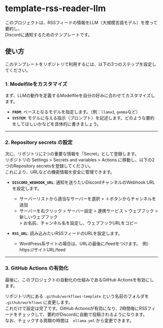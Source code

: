 # template-rss-reader-llm
このプロジェクトは、RSSフィードの情報をLLM（大規模言語モデル）を使って要約し、<br>Discordに通知するためのテンプレートです。

## 使い方
このテンプレートをリポジトリで利用するには、以下の3つのステップを設定してください。

### 1. Modelfileをカスタマイズ

まず、LLMの動作を定義するModelfileを自分の好みに合わせてカスタマイズします。

- **`FROM`**: ベースとなるモデルを指定します。（例：`llama3`, `gemma`など）
- **`SYSTEM`**: モデルに与える指示（プロンプト）を記述します。どのような要約をしてほしいかなどを具体的に書きましょう。

-----

### 2. Repository secrets の設定

次に、リポジトリに2つの重要な情報を「Secret」として登録します。<br>リポジトリの Settings > Secrets and variables > Actions に移動し、以下の2つのRepository secretsを登録してください。<br>これにより、URLなどの機密情報を安全に管理できます。

- **`DISCORD_WEBHOOK_URL`**: 通知を送りたいDiscordチャンネルのWebhook URLを設定します。
  - サーバーリストから適当なサーバーを選択 > ＋ボタンからチャンネルを追加
  - サーバーを右クリック > サーバー設定 > 連携サービス > ウェブフック > 新しいウェブフック<br> > お名前、チャンネル名を設定し、ウェブフックURLをコピー

- **`RSS_URL`**: 読み込みたいRSSフィードのURLを設定します。
  - WordPress系サイトの場合は、URLの最後に/feedをつけます。　例）https://サイトURL/feed

-----

### 3. GitHub Actions の有効化

最後に、このプロジェクトの自動化の仕組みであるGitHub Actionsを有効にします。

リポジトリ内にある `.github/workflows-template` という名前のフォルダを `.github/workflows` に変更します。<br>これだけで設定は完了です。GitHub Actionsが有効になり、2時間毎にRSSフィードをチェックして、要約がDiscordに自動で投稿されるようになります。<br>なお、チェックする周期の時間は　`ollama.yml` から変更できます。
